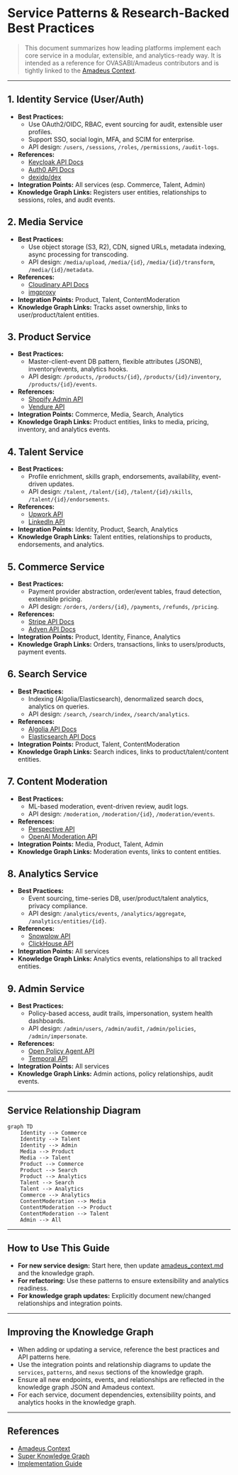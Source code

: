 # Service Patterns & Research-Backed Best Practices

> This document summarizes how leading platforms implement each core service in a modular, extensible, and analytics-ready way. It is intended as a reference for OVASABI/Amadeus contributors and is tightly linked to the [Amadeus Context](amadeus_context.md).

---

## 1. Identity Service (User/Auth)
- **Best Practices:**
  - Use OAuth2/OIDC, RBAC, event sourcing for audit, extensible user profiles.
  - Support SSO, social login, MFA, and SCIM for enterprise.
  - API design: `/users`, `/sessions`, `/roles`, `/permissions`, `/audit-logs`.
- **References:**
  - [Keycloak API Docs](https://www.keycloak.org/docs-api/)
  - [Auth0 API Docs](https://auth0.com/docs/api)
  - [dexidp/dex](https://github.com/dexidp/dex)
- **Integration Points:** All services (esp. Commerce, Talent, Admin)
- **Knowledge Graph Links:** Registers user entities, relationships to sessions, roles, and audit events.

## 2. Media Service
- **Best Practices:**
  - Use object storage (S3, R2), CDN, signed URLs, metadata indexing, async processing for transcoding.
  - API design: `/media/upload`, `/media/{id}`, `/media/{id}/transform`, `/media/{id}/metadata`.
- **References:**
  - [Cloudinary API Docs](https://cloudinary.com/documentation/image_upload_api_reference)
  - [imgproxy](https://github.com/imgproxy/imgproxy)
- **Integration Points:** Product, Talent, ContentModeration
- **Knowledge Graph Links:** Tracks asset ownership, links to user/product/talent entities.

## 3. Product Service
- **Best Practices:**
  - Master-client-event DB pattern, flexible attributes (JSONB), inventory/events, analytics hooks.
  - API design: `/products`, `/products/{id}`, `/products/{id}/inventory`, `/products/{id}/events`.
- **References:**
  - [Shopify Admin API](https://shopify.dev/docs/api/admin-rest)
  - [Vendure API](https://www.vendure.io/docs/graphql-api/)
- **Integration Points:** Commerce, Media, Search, Analytics
- **Knowledge Graph Links:** Product entities, links to media, pricing, inventory, and analytics events.

## 4. Talent Service
- **Best Practices:**
  - Profile enrichment, skills graph, endorsements, availability, event-driven updates.
  - API design: `/talent`, `/talent/{id}`, `/talent/{id}/skills`, `/talent/{id}/endorsements`.
- **References:**
  - [Upwork API](https://developers.upwork.com/)
  - [LinkedIn API](https://docs.microsoft.com/en-us/linkedin/)
- **Integration Points:** Identity, Product, Search, Analytics
- **Knowledge Graph Links:** Talent entities, relationships to products, endorsements, and analytics.

## 5. Commerce Service
- **Best Practices:**
  - Payment provider abstraction, order/event tables, fraud detection, extensible pricing.
  - API design: `/orders`, `/orders/{id}`, `/payments`, `/refunds`, `/pricing`.
- **References:**
  - [Stripe API Docs](https://stripe.com/docs/api)
  - [Adyen API Docs](https://docs.adyen.com/api-explorer/)
- **Integration Points:** Product, Identity, Finance, Analytics
- **Knowledge Graph Links:** Orders, transactions, links to users/products, payment events.

## 6. Search Service
- **Best Practices:**
  - Indexing (Algolia/Elasticsearch), denormalized search docs, analytics on queries.
  - API design: `/search`, `/search/index`, `/search/analytics`.
- **References:**
  - [Algolia API Docs](https://www.algolia.com/doc/api-client/)
  - [Elasticsearch API Docs](https://www.elastic.co/guide/en/elasticsearch/reference/current/rest-apis.html)
- **Integration Points:** Product, Talent, ContentModeration
- **Knowledge Graph Links:** Search indices, links to product/talent/content entities.

## 7. Content Moderation
- **Best Practices:**
  - ML-based moderation, event-driven review, audit logs.
  - API design: `/moderation`, `/moderation/{id}`, `/moderation/events`.
- **References:**
  - [Perspective API](https://www.perspectiveapi.com/)
  - [OpenAI Moderation API](https://platform.openai.com/docs/guides/moderation)
- **Integration Points:** Media, Product, Talent, Admin
- **Knowledge Graph Links:** Moderation events, links to content entities.

## 8. Analytics Service
- **Best Practices:**
  - Event sourcing, time-series DB, user/product/talent analytics, privacy compliance.
  - API design: `/analytics/events`, `/analytics/aggregate`, `/analytics/entities/{id}`.
- **References:**
  - [Snowplow API](https://docs.snowplow.io/docs/collecting-data/collecting-from-own-applications/http-api/)
  - [ClickHouse API](https://clickhouse.com/docs/en/interfaces/http)
- **Integration Points:** All services
- **Knowledge Graph Links:** Analytics events, relationships to all tracked entities.

## 9. Admin Service
- **Best Practices:**
  - Policy-based access, audit trails, impersonation, system health dashboards.
  - API design: `/admin/users`, `/admin/audit`, `/admin/policies`, `/admin/impersonate`.
- **References:**
  - [Open Policy Agent API](https://www.openpolicyagent.org/docs/latest/rest-api/)
  - [Temporal API](https://docs.temporal.io/api/)
- **Integration Points:** All services
- **Knowledge Graph Links:** Admin actions, policy relationships, audit events.

---

## Service Relationship Diagram

```mermaid
graph TD
    Identity --> Commerce
    Identity --> Talent
    Identity --> Admin
    Media --> Product
    Media --> Talent
    Product --> Commerce
    Product --> Search
    Product --> Analytics
    Talent --> Search
    Talent --> Analytics
    Commerce --> Analytics
    ContentModeration --> Media
    ContentModeration --> Product
    ContentModeration --> Talent
    Admin --> All
```

---

## How to Use This Guide

- **For new service design:** Start here, then update [amadeus_context.md](amadeus_context.md) and the knowledge graph.
- **For refactoring:** Use these patterns to ensure extensibility and analytics readiness.
- **For knowledge graph updates:** Explicitly document new/changed relationships and integration points.

---

## Improving the Knowledge Graph

- When adding or updating a service, reference the best practices and API patterns here.
- Use the integration points and relationship diagrams to update the `services`, `patterns`, and `nexus` sections of the knowledge graph.
- Ensure all new endpoints, events, and relationships are reflected in the knowledge graph JSON and Amadeus context.
- For each service, document dependencies, extensibility points, and analytics hooks in the knowledge graph.

---

## References

- [Amadeus Context](amadeus_context.md)
- [Super Knowledge Graph](super_knowledge_graph.md)
- [Implementation Guide](implementation_guide.md) 